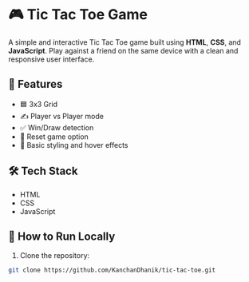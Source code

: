 # 🎮 Tic Tac Toe Game

A simple and interactive Tic Tac Toe game built using **HTML**, **CSS**, and **JavaScript**. Play against a friend on the same device with a clean and responsive user interface.

## 🧩 Features

- 🟦 3x3 Grid
- ✍️ Player vs Player mode
- ✅ Win/Draw detection
- 🔁 Reset game option
- 🎨 Basic styling and hover effects

## 🛠️ Tech Stack

- HTML
- CSS
- JavaScript

## 🚀 How to Run Locally

1. Clone the repository:

```bash
git clone https://github.com/KanchanDhanik/tic-tac-toe.git
